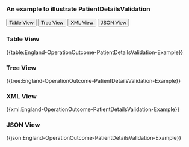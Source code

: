 ### An example to illustrate PatientDetailsValidation

<div class="tab">
 <button class="tablinks active" onclick="openTab(event, 'Table View')">Table View</button>
 <button class="tablinks" onclick="openTab(event, 'Tree View')">Tree View</button>
  <button class="tablinks" onclick="openTab(event, 'XML View')">XML View</button>
  <button class="tablinks" onclick="openTab(event, 'JSON View')">JSON View</button>
</div>
    

    
<div id="Table View" class="tabcontent" style="display:block">
  <h3>Table View</h3>
{{table:England-OperationOutcome-PatientDetailsValidation-Example}}
</div>
<div id="Tree View" class="tabcontent">
  <h3>Tree View</h3>
{{tree:England-OperationOutcome-PatientDetailsValidation-Example}}
</div>
<div id="XML View" class="tabcontent">
  <h3>XML View</h3>
{{xml:England-OperationOutcome-PatientDetailsValidation-Example}}
</div>
<div id="JSON View" class="tabcontent">
  <h3>JSON View</h3>
{{json:England-OperationOutcome-PatientDetailsValidation-Example}}
</div>







